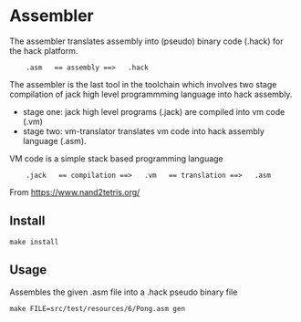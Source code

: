 # Assembler

The assembler translates assembly into (pseudo) binary code (.hack) for the hack platform.

```
    .asm   == assembly ==>   .hack
```


The assembler is the last tool in the toolchain which involves two stage compilation of
jack high level programmming language into hack assembly.
- stage one: jack high level programs (.jack) are compiled into vm code (.vm)
- stage two: vm-translator translates vm code into hack assembly language (.asm).

VM code is a simple stack based programming language

```
    .jack   == compilation ==>   .vm   == translation ==>   .asm 
```


From https://www.nand2tetris.org/


## Install

```
make install
```


## Usage

Assembles the given .asm file into a .hack pseudo binary file

```
make FILE=src/test/resources/6/Pong.asm gen
```